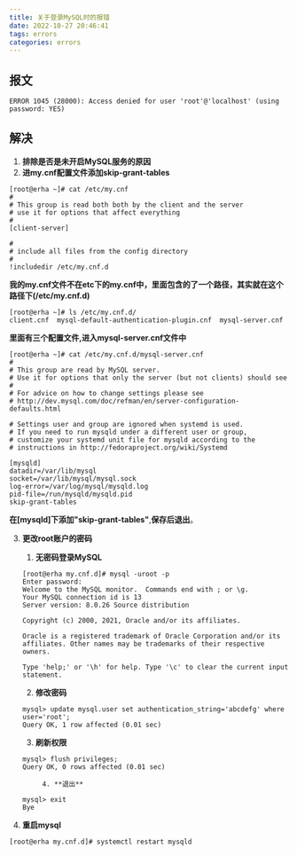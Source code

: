 ```yaml
---
title: 关于登录MySQL时的报错
date: 2022-10-27 20:46:41
tags: errors
categories: errors
---
```


## 报文

```shell
ERROR 1045 (28000): Access denied for user 'root'@'localhost' (using password: YES)
```

## 解决

1. **排除是否是未开启MySQL服务的原因**
2. **进my.cnf配置文件添加skip-grant-tables**

```shell
[root@erha ~]# cat /etc/my.cnf
#
# This group is read both both by the client and the server
# use it for options that affect everything
#
[client-server]

#
# include all files from the config directory
#
!includedir /etc/my.cnf.d
```

**我的my.cnf文件不在etc下的my.cnf中，里面包含的了一个路径，其实就在这个路径下(/etc/my.cnf.d)**

```shell
[root@erha ~]# ls /etc/my.cnf.d/
client.cnf  mysql-default-authentication-plugin.cnf  mysql-server.cnf
```

**里面有三个配置文件,进入mysql-server.cnf文件中**

```shell
[root@erha ~]# cat /etc/my.cnf.d/mysql-server.cnf
#
# This group are read by MySQL server.
# Use it for options that only the server (but not clients) should see
#
# For advice on how to change settings please see
# http://dev.mysql.com/doc/refman/en/server-configuration-defaults.html

# Settings user and group are ignored when systemd is used.
# If you need to run mysqld under a different user or group,
# customize your systemd unit file for mysqld according to the
# instructions in http://fedoraproject.org/wiki/Systemd

[mysqld]
datadir=/var/lib/mysql
socket=/var/lib/mysql/mysql.sock
log-error=/var/log/mysql/mysqld.log
pid-file=/run/mysqld/mysqld.pid
skip-grant-tables
```

**在[mysqld]下添加"skip-grant-tables"**,**保存后退出**。

3. **更改root账户的密码**

   1. **无密码登录MySQL**

   ```shell
   [root@erha my.cnf.d]# mysql -uroot -p
   Enter password: 
   Welcome to the MySQL monitor.  Commands end with ; or \g.
   Your MySQL connection id is 13
   Server version: 8.0.26 Source distribution
   
   Copyright (c) 2000, 2021, Oracle and/or its affiliates.
   
   Oracle is a registered trademark of Oracle Corporation and/or its
   affiliates. Other names may be trademarks of their respective
   owners.
   
   Type 'help;' or '\h' for help. Type '\c' to clear the current input statement.
   ```

   2. **修改密码**

   ```shell
   mysql> update mysql.user set authentication_string='abcdefg' where user='root';
   Query OK, 1 row affected (0.01 sec)
   ```

   3. **刷新权限**

   ```shell
   mysql> flush privileges;
   Query OK, 0 rows affected (0.01 sec)
   ```

   			4. **退出**

   ```shell
   mysql> exit
   Bye
   ```

4. **重启mysql**

```shell
[root@erha my.cnf.d]# systemctl restart mysqld
```

​		






